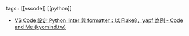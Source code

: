 tags:: [[vscode]] [[python]]

- [VS Code 設定 Python linter 與 formatter：以 Flake8、yapf 為例 - Code and Me (kyomind.tw)](https://blog.kyomind.tw/flake8-yapf-setting/)